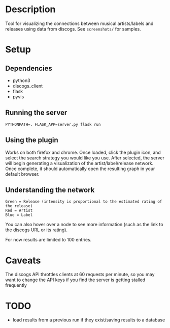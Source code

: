 # Description

Tool for visualizing the connections between musical artists/labels and releases using data from discogs. See `screenshots/` for samples.

# Setup

## Dependencies

- python3
- discogs_client
- flask
- pyvis

## Running the server

```
PYTHONPATH=. FLASK_APP=server.py flask run
```

## Using the plugin

Works on both firefox and chrome. Once loaded, click the plugin icon, and select the search strategy you would like you use. After selected, the server will begin generating a visualization of the artist/label/release network. Once complete, it should automatically open the resulting graph in your default browser.

## Understanding the network

```
Green = Release (intensity is proportional to the estimated rating of the release)
Red = Artist
Blue = Label
```
You can also hover over a node to see more information (such as the link to the discogs URL or its rating).

For now results are limited to 100 entries.

# Caveats

The discogs API throttles clients at 60 requests per minute, so you may want to change the API keys if you find the server is getting stalled frequently

# TODO

- load results from a previous run if they exist/saving results to a database
